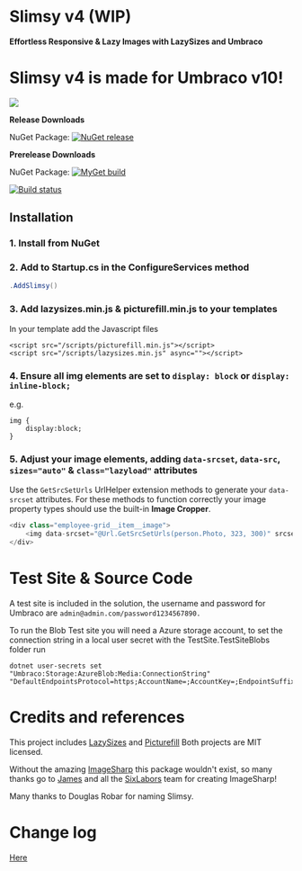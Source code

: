 Slimsy v4 (WIP)
============
**Effortless Responsive & Lazy Images with LazySizes and Umbraco**

# Slimsy v4 is made for Umbraco v10!

![](Slimsy.png)

__Release Downloads__

NuGet Package: [![NuGet release](https://img.shields.io/nuget/vpre/Our.Umbraco.Slimsy.svg)](https://www.nuget.org/packages/Our.Umbraco.Slimsy/)

__Prerelease Downloads__

NuGet Package: [![MyGet build](https://img.shields.io/myget/umbraco-packages/vpre/Our.Umbraco.Slimsy.svg)](https://www.myget.org/feed/umbraco-packages/package/nuget/Our.Umbraco.Slimsy)

[![Build status](https://ci.appveyor.com/api/projects/status/a7rxrfkxc5dx8cuo?svg=true)](https://ci.appveyor.com/project/CrumpledDog/slimsy)

## Installation

### 1. Install from NuGet

### 2. Add to Startup.cs in the ConfigureServices method

```c#
.AddSlimsy()
```

### 3. Add lazysizes.min.js & picturefill.min.js to your templates

In your template add the Javascript files

```
<script src="/scripts/picturefill.min.js"></script>
<script src="/scripts/lazysizes.min.js" async=""></script>
```

### 4. Ensure all img elements are set to `display: block` or `display: inline-block;`

e.g.

```
img {
    display:block;
}
```

### 5. Adjust your image elements, adding `data-srcset`, `data-src`, `sizes="auto"` & `class="lazyload"` attributes

Use the `GetSrcSetUrls` UrlHelper extension methods to generate your `data-srcset` attributes. For these methods to function correctly your image property types should use the built-in **Image Cropper**.

```C#
<div class="employee-grid__item__image">
    <img data-srcset="@Url.GetSrcSetUrls(person.Photo, 323, 300)" srcset="@Url.GetSrcSetUrls(person.Photo, 250, 250, quality: 40)" data-sizes="auto" class="lazyload"/>
</div>
```

# Test Site & Source Code

A test site is included in the solution, the username and password for Umbraco are `admin@admin.com/password1234567890.`

To run the Blob Test site you will need a Azure storage account, to set the connection string in a local user secret with the TestSite.TestSiteBlobs folder run

    dotnet user-secrets set "Umbraco:Storage:AzureBlob:Media:ConnectionString" "DefaultEndpointsProtocol=https;AccountName=;AccountKey=;EndpointSuffix=core.windows.net"

# Credits and references

This project includes [LazySizes](https://github.com/aFarkas/lazysizes) and [Picturefill](https://github.com/scottjehl/picturefill) Both projects are MIT licensed.

Without the amazing [ImageSharp](https://github.com/SixLabors/ImageSharp) this package wouldn't exist, so many thanks go to [James](https://github.com/JimBobSquarePants) and all the [SixLabors](https://github.com/SixLabors) team for creating  ImageSharp!

Many thanks to Douglas Robar for naming Slimsy.

# Change log

[Here](Changelog.md)
